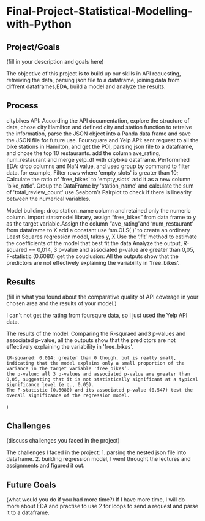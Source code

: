 # Final-Project-Statistical-Modelling-with-Python

## Project/Goals
(fill in your description and goals here)


The objective of this project is to build up our skills in API requesting, retreiving the data, parsing json file to a dataframe, joining data from diffrent dataframes,EDA, build a model and analyze the results.

## Process
citybikes API: According the API documentation, explore the structure of data, chose city Hamilton and defined city and station function to retreive the information, 
               parse the JSON object into a Panda data frame and save the JSON file for future use.
Foursquare and Yelp API: sent request to all the bike stations in Hamilton, and get the POI, 
                parsing json file to a dataframe, and chose the top 10 restaurants.
                add the column ave_rating, num_restaurant and merge yelp_df with citybike dataframe.
Performmed EDA: drop columns and NaN value, and used group by command to filter data. for example, Filter rows where 'empty_slots' is greater than 10; Calculate the ratio of 'free_bikes' to 'empty_slots' 
               add it as a new column 'bike_ratio'. Group the DataFrame by 'station_name' and calculate the sum of 'total_review_count'
               use Seaborn’s Pairplot to check if there is linearity between the numerical variables. 


Model building: drop station_name column and retained only the numeric column.
                import statsmodel library,
                assign “free_bikes” from data frame to y as the target variable.Assign the column “ave_rating”and ‘num_restaurant’ from dataframe to X
                add a constant
                use ‘sm.OLS( )’ to create an ordinary Least Squares regression model, takes y, X
                Use the ‘.fit’ method to estimate the coefficients of the model that best fit the data
                Analyze the output, R-squared == 0,014, 3 p-value and associated p-value are greater than 0,05, F-statistic (0.6080) 
                get the couclusion: All the outputs show that the predictors are not effectively explaining the variability in 'free_bikes’.







## Results
(fill in what you found about the comparative quality of API coverage in your chosen area and the results of your model.)

I can't not get the rating from foursqure data, so I just used the Yelp API data.


The results of the model: Comparing the R-squraed  and3 p-values and associated p-value, all the outputs show that the predictors are not effectively explaining the variability in 'free_bikes’.

    (R-squared: 0.014: greater than 0 though, but is really small, indicating that the model explains only a small proportion of the variance in the target variable 'free_bikes’. 
    the p-value: all 3 p-values and associated p-value are greater than 0,05, suggesting that it is not statistically significant at a typical significance level (e.g., 0.05). 
    The F-statistic (0.6080) and its associated p-value (0.547) test the overall significance of the regression model. 

)


## Challenges 
(discuss challenges you faced in the project)

The challenges I faced in the project:
    1. parsing the nested json file into dataframe.
    2. building regression model, I went throught the lectures and assignments and figured it out.

## Future Goals
(what would you do if you had more time?)
If I have more time, I will do more about EDA and practise to use 2 for loops to send a request and parse it to a dataframe. 
